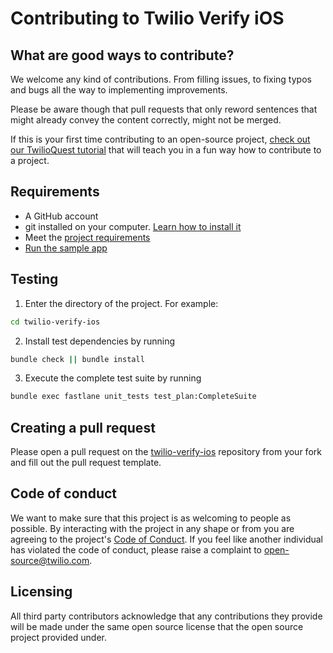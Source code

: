 # Contributing to Twilio Verify iOS
## What are good ways to contribute?
We welcome any kind of contributions. From filling issues, to fixing typos and bugs all the way to implementing improvements.

Please be aware though that pull requests that only reword sentences that might already convey the content correctly, might not be merged.

If this is your first time contributing to an open-source project, [check out our TwilioQuest tutorial](https://www.twilio.com/quest/learn/open-source) that will teach you in a fun way how to contribute to a project.

## Requirements
- A GitHub account
- git installed on your computer. [Learn how to install it](https://help.github.com/en/articles/set-up-git)
- Meet the [project requirements](./README.md#Requirements)
- [Run the sample app](./README.md#SampleApp)

## Testing

1. Enter the directory of the project. For example:

```bash
cd twilio-verify-ios
```

2. Install test dependencies by running

```bash
bundle check || bundle install
```
3. Execute the complete test suite by running

```bash
bundle exec fastlane unit_tests test_plan:CompleteSuite
```

## Creating a pull request
Please open a pull request on the [twilio-verify-ios](https://github.com/twilio/twilio-verify-ios) repository from your fork and fill out the pull request template.

## Code of conduct
We want to make sure that this project is as welcoming to people as possible. By interacting with the project in any shape or from you are agreeing to the project's [Code of Conduct](./CODE_OF_CONDUCT.md). If you feel like another individual has violated the code of conduct, please raise a complaint to [open-source@twilio.com](mailto:open-source@twilio.com).

## Licensing 
All third party contributors acknowledge that any contributions they provide will be made under the same open source license that the open source project provided under.
